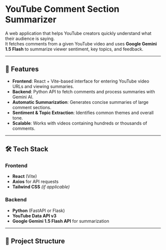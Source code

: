 # YouTube Comment Section Summarizer

A web application that helps YouTube creators quickly understand what their audience is saying.  
It fetches comments from a given YouTube video and uses **Google Gemini 1.5 Flash** to summarize viewer sentiment, key topics, and feedback.

---

## 📌 Features
- **Frontend**: React + Vite-based interface for entering YouTube video URLs and viewing summaries.
- **Backend**: Python API to fetch comments and process summaries with Gemini AI.
- **Automatic Summarization**: Generates concise summaries of large comment sections.
- **Sentiment & Topic Extraction**: Identifies common themes and overall tone.
- **Scalable**: Works with videos containing hundreds or thousands of comments.

---

## 🛠 Tech Stack
### Frontend
- **React** (Vite)
- **Axios** for API requests
- **Tailwind CSS** *(if applicable)*

### Backend
- **Python** (FastAPI or Flask)
- **YouTube Data API v3**
- **Google Gemini 1.5 Flash API** for summarization

---

## 📂 Project Structure

